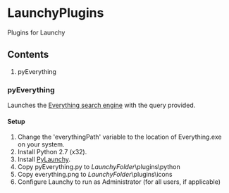 LaunchyPlugins
==============

Plugins for Launchy

## Contents
1. pyEverything

### pyEverything

Launches the [Everything search engine](http://www.voidtools.com/) with the query provided.

#### Setup

1. Change the 'everythingPath' variable to the location of Everything.exe on your system. 
2. Install Python 2.7 (x32).
3. Install [PyLaunchy](http://sourceforge.net/projects/pylaunchy/files/pylaunchy/).
4. Copy pyEverything.py to *LaunchyFolder*\plugins\python
5. Copy everything.png to *LaunchyFolder*\plugins\icons
6. Configure Launchy to run as Administrator (for all users, if applicable)
